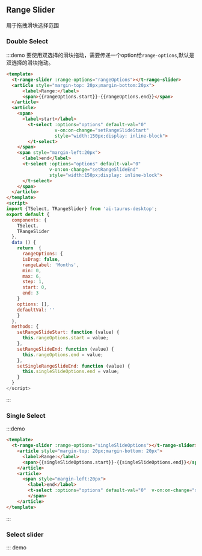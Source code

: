 <script>
import {TSelect, TRangeSlider} from 'ai-taurus-desktop';
export default {
  components: {
    TSelect,
    TRangeSlider
  },
  data () {
    return  {
      rangeOptions: {
      isDrag: true,
      rangeLabel: 'Months',
      min: 0,
      max: 6,
      step: 1,
      start: 0,
      end: 3
    },
    singleSlideOptions: {
      rangeLabel: 'Months',
      type: 'single',
      min: 0,
      max: 6,
      step: 1,
      start: 0,
      end: 3
    },
    selectSlideOptions: {
      isDrag: true,
      type: 'select',
      rangeLabel: 'MB',
      min: 100,
      max: 600,
      start: 100,
      end: 300
    },
    options: [],
    defaultVal: ''
    }
  },
  methods: {
    setRangeSlideStart: function (value) {
      this.rangeOptions.start = value;
    },
    setRangeSlideEnd: function (value) {
      this.rangeOptions.end = value;
    },
    setSingleRangeSlideEnd: function (value) {
      this.singleSlideOptions.end = value;
    }
  },
  mounted: function () { // 放一些初始化的动作
    this.$nextTick(function () {
      var _min = this.rangeOptions.min;
      var _max = this.rangeOptions.max;
      var _step = this.rangeOptions.step;
      for (var i = _min; i <= _max; i += _step) {
        var obj = {
          value: i,
          label: i + ' Month'
        };
        this.options.push(obj);
      }
      this.defaultVal = _min;
    });
  }
}
</script>
## Range Slider
用于拖拽滑块选择范围

### Double Select
:::demo 要使用双选择的滑块拖动，需要传递一个option给`range-options`,默认是双选择的滑块拖动。
```html
<template>
  <t-range-slider :range-options="rangeOptions"></t-range-slider>
  <article style="margin-top: 20px;margin-bottom:20px">
      <label>Range:</label>
      <span>{{rangeOptions.start}}-{{rangeOptions.end}}</span>
  </article>
  <article>
    <span>
      <label>start</label>
        <t-select :options="options" default-val="0"  
                  v-on:on-change="setRangeSlideStart"
                  style="width:150px;display: inline-block">
        </t-select>
    </span>
    <span style="margin-left:20px">
      <label>end</label>
      <t-select :options="options" default-val="0"  
                v-on:on-change="setRangeSlideEnd"
                style="width:150px;display: inline-block">
      </t-select>
    </span>
  </article>
</template>
<script>
import {TSelect, TRangeSlider} from 'ai-taurus-desktop';
export default {
  components: {
    TSelect,
    TRangeSlider
  },
  data () {
    return  {
      rangeOptions: {
      isDrag: false,
      rangeLabel: 'Months',
      min: 0,
      max: 6,
      step: 1,
      start: 0,
      end: 3
    }
    options: [],
    defaultVal: ''
    }
  },
  methods: {
    setRangeSlideStart: function (value) {
      this.rangeOptions.start = value;
    },
    setRangeSlideEnd: function (value) {
      this.rangeOptions.end = value;
    },
    setSingleRangeSlideEnd: function (value) {
      this.singleSlideOptions.end = value;
    }
  }
</script>
```
:::
### Single Select
:::demo
```html
<template>
  <t-range-slider :range-options="singleSlideOptions"></t-range-slider>
    <article style="margin-top: 20px;margin-bottom: 20px">
      <label>Range:</label>
      <span>{{singleSlideOptions.start}}-{{singleSlideOptions.end}}</span>
    </article>
    <article>
      <span style="margin-left:20px">
        <label>end</label>
        <t-select :options="options" default-val="0"  v-on:on-change="setSingleRangeSlideEnd" style="width:150px;display: inline-block"></t-select>
        </span>
    </article>
</template>
```
:::
### Select slider
::: demo
```html
```
